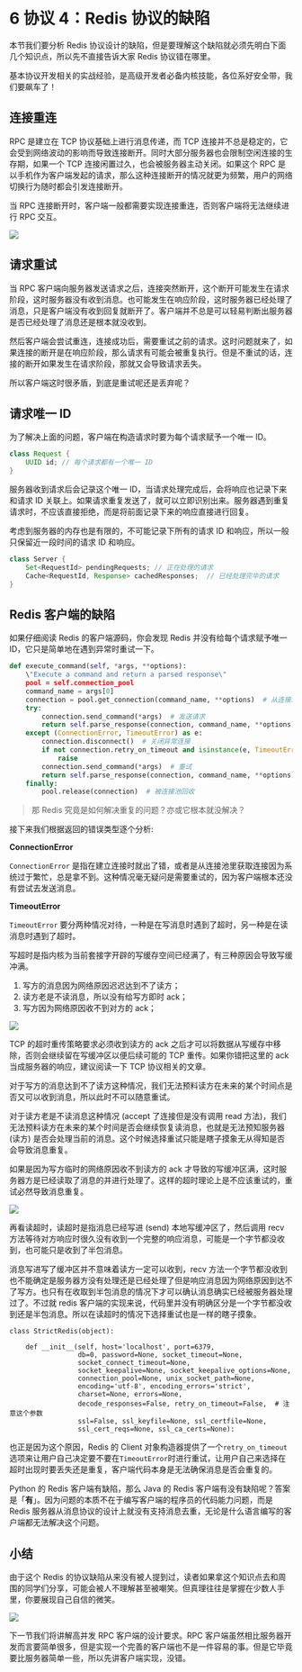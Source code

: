 # 6 协议 4：Redis 协议的缺陷

本节我们要分析 Redis 协议设计的缺陷，但是要理解这个缺陷就必须先明白下面几个知识点，所以先不直接告诉大家 Redis 协议错在哪里。

基本协议开发相关的实战经验，是高级开发者必备内核技能，各位系好安全带，我们要飙车了！

连接重连
--
RPC 是建立在 TCP 协议基础上进行消息传递，而 TCP 连接并不总是稳定的，它会受到网络波动的影响而导致连接断开。同时大部分服务器也会限制空闲连接的生存期，如果一个 TCP 连接闲置过久，也会被服务器主动关闭。如果这个 RPC 是以手机作为客户端发起的请求，那么这种连接断开的情况就更为频繁，用户的网络切换行为随时都会引发连接断开。

当 RPC 连接断开时，客户端一般都需要实现连接重连，否则客户端将无法继续进行 RPC 交互。


![](https://user-gold-cdn.xitu.io/2018/5/10/1634852cf04bc12d?w=710&h=265&f=png&s=25693)

请求重试
--
当 RPC 客户端向服务器发送请求之后，连接突然断开，这个断开可能发生在请求阶段，这时服务器没有收到消息。也可能发生在响应阶段，这时服务器已经处理了消息，只是客户端没有收到回复就断开了。客户端并不总是可以轻易判断出服务器是否已经处理了消息还是根本就没收到。

然后客户端会尝试重连，连接成功后，需要重试之前的请求。这时问题就来了，如果连接的断开是在响应阶段，那么请求有可能会被重复执行。但是不重试的话，连接的断开如果发生在请求阶段，那就又会导致请求丢失。

所以客户端这时很矛盾，到底是重试呢还是丢弃呢？

请求唯一 ID
--
为了解决上面的问题，客户端在构造请求时要为每个请求赋予一个唯一 ID。
```java
class Request {
    UUID id; // 每个请求都有一个唯一 ID
}
```
服务器收到请求后会记录这个唯一 ID，当请求处理完成后，会将响应也记录下来和请求 ID 关联上。如果请求重复发送了，就可以立即识别出来。服务器遇到重复请求时，不应该直接拒绝，而是将前面记录下来的响应直接进行回复。

考虑到服务器的内存也是有限的，不可能记录下所有的请求 ID 和响应，所以一般只保留近一段时间的请求 ID 和响应。
```java
class Server {
    Set<RequestId> pendingRequests; // 正在处理的请求
    Cache<RequestId, Response> cachedResponses;  // 已经处理完毕的请求
}
```

Redis 客户端的缺陷
--
如果仔细阅读 Redis 的客户端源码，你会发现 Redis 并没有给每个请求赋予唯一 ID，它只是简单地在遇到异常时重试一下。
```py
def execute_command(self, *args, **options):
    \"Execute a command and return a parsed response\"
    pool = self.connection_pool
    command_name = args[0]
    connection = pool.get_connection(command_name, **options)  # 从连接池中获取连接
    try:
        connection.send_command(*args)  # 发送请求
        return self.parse_response(connection, command_name, **options)  # 接收并解析请求
    except (ConnectionError, TimeoutError) as e:
        connection.disconnect()  # 关闭异常连接
        if not connection.retry_on_timeout and isinstance(e, TimeoutError):
            raise
        connection.send_command(*args)  # 重试
        return self.parse_response(connection, command_name, **options)
    finally:
        pool.release(connection)  # 被连接池回收
```

>那 Redis 究竟是如何解决重复的问题？亦或它根本就没解决？

接下来我们根据返回的错误类型逐个分析:

**ConnectionError**

```ConnectionError``` 是指在建立连接时就出了错，或者是从连接池里获取连接因为系统过于繁忙，总是拿不到。这种情况毫无疑问是需要重试的，因为客户端根本还没有尝试去发送消息。

**TimeoutError**

```TimeoutError``` 要分两种情况对待，一种是在写消息时遇到了超时，另一种是在读消息时遇到了超时。

写超时是指内核为当前套接字开辟的写缓存空间已经满了，有三种原因会导致写缓冲满。

1. 写方的消息因为网络原因迟迟达到不了读方；
2. 读方老是不读消息，所以没有给写方即时 ack；
3. 写方因为网络原因收不到对方的 ack；

![](https://user-gold-cdn.xitu.io/2018/5/10/16348f6d82f1d1b3?w=819&h=375&f=png&s=31221)

TCP 的超时重传策略要求必须收到读方的 ack 之后才可以将数据从写缓存中移除，否则会继续留在写缓冲区以便后续可能的 TCP 重传。如果你错把这里的 ack 当成服务器的响应，建议阅读一下 TCP 协议相关的文章。

对于写方的消息达到不了读方这种情况，我们无法预料读方在未来的某个时间点是否又可以收到消息，所以此时不可以随意重试。

对于读方老是不读消息这种情况 (accept 了连接但是没有调用 read 方法)，我们无法预料读方在未来的某个时间是否会继续恢复读消息，也就是无法预知服务器 (读方) 是否会处理当前的消息。这个时候选择重试只能是瞎子摸象无从得知是否会导致消息重复。

如果是因为写方临时的网络原因收不到读方的 ack 才导致的写缓冲区满，这时服务器方是已经读取了消息的并进行处理了。这样的超时理论上是不应该重试的，重试必然导致消息重复。

![](https://user-gold-cdn.xitu.io/2018/5/10/16348fa94a4e1eb4?w=833&h=321&f=png&s=21476)

再看读超时，读超时是指消息已经写进 (send) 本地写缓冲区了，然后调用 recv 方法等待对方响应时很久没有收到一个完整的响应消息，可能是一个字节都没收到，也可能只是收到了半包消息。

消息写进写了缓冲区并不意味着读方一定可以收到，recv 方法一个字节都没收到也不能确定是服务器方没有处理还是已经处理了但是响应消息因为网络原因到达不了写方。也只有在收取到半包消息的情况下才可以确认消息确实已经被服务器处理过了。不过就 redis 客户端的实现来说，代码里并没有明确区分是一个字节都没收到还是半包消息。所以在读超时的情况下选择重试也是一样的瞎子摸象。

```
class StrictRedis(object):

    def __init__(self, host='localhost', port=6379,
                 db=0, password=None, socket_timeout=None,
                 socket_connect_timeout=None,
                 socket_keepalive=None, socket_keepalive_options=None,
                 connection_pool=None, unix_socket_path=None,
                 encoding='utf-8', encoding_errors='strict',
                 charset=None, errors=None,
                 decode_responses=False, retry_on_timeout=False,  # 注意这个参数
                 ssl=False, ssl_keyfile=None, ssl_certfile=None,
                 ssl_cert_reqs=None, ssl_ca_certs=None):
```

也正是因为这个原因，Redis 的 Client 对象构造器提供了一个```retry_on_timeout```选项来让用户自己决定要不要在```TimeoutError```时进行重试，让用户自己来选择在超时出现时要丢失还是重复，客户端代码本身是无法确保消息是否会重复的。

Python 的 Redis 客户端有缺陷，那么 Java 的 Redis 客户端有没有缺陷呢？答案是「**有**」。因为问题的本质不在于编写客户端的程序员的代码能力问题，而是 Redis 服务器从消息协议的设计上就没有支持消息去重，无论是什么语言编写的客户端都无法解决这个问题。

小结
----

由于这个 Redis 的协议缺陷从来没有被人提到过，读者如果拿这个知识点去和周围的同学们分享，可能会被人不理解甚至被嘲笑。但真理往往是掌握在少数人手里，你要展现自己自信的微笑。

![](https://user-gold-cdn.xitu.io/2018/5/19/16375feb7ca66826?w=135&h=140&f=jpeg&s=5186)

下一节我们将讲解高并发 RPC 客户端的设计要求。RPC 客户端虽然相比服务器开发而言要简单很多，但是实现一个完善的客户端也不是一件容易的事。但是它毕竟要比服务器简单一些，所以先讲客户端实现，没错。



